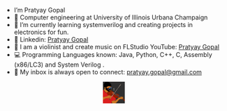 
- I’m Pratyay Gopal 
- 🪫 Computer engineering at University of Illinois Urbana Champaign
- 🌱 I’m currently learning systemverilog and creating projects in electronics for fun.
- 🔗 Linkedin: <a href="https://www.linkedin.com/in/pratyay-gopal">Pratyay Gopal</a> 
- 🎵 I am a violinist and create music on FLStudio YouTube: <a href="https://www.youtube.com/@pratyaygopal">Pratyay Gopal</a>
- 💻 Programming Languages known: Java, Python, C++, C, Assembly (x86/LC3) and System Verilog .
- 📧 My inbox is always open to connect: <a href="mailto:pratyay.gopal@gmail.com">pratyay.gopal@gmail.com</a>


<p align="center">
	<a href = "https://www.youtube.com/channel/UC_U1wTxiXRR5ZD2RZkmp6FA?sub_confirmation=1">
		<img height="50em" src="WhatsApp Image 2021-12-17 at 10.39.23 AM.jpeg" centre/>
	<a/>
</p>
